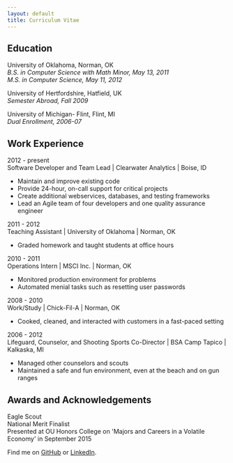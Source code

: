 ```yaml
---
layout: default
title: Curriculum Vitae
---
```


Education
---------
University of Oklahoma, Norman, OK  
*B.S. in Computer Science with Math Minor, May 13, 2011*  
*M.S. in Computer Science, May 11, 2012*  

University of Hertfordshire, Hatfield, UK  
*Semester Abroad, Fall 2009*

University of Michigan- Flint, Flint, MI  
*Dual Enrollment, 2006-07*  

Work Experience
---------------
2012 - present  
Software Developer and Team Lead | Clearwater Analytics | Boise, ID  
* Maintain and improve existing code  
* Provide 24-hour, on-call support for critical projects
* Create additional webservices, databases, and testing frameworks  
* Lead an Agile team of four developers and one quality assurance engineer  

2011 - 2012  
Teaching Assistant | University of Oklahoma | Norman, OK
* Graded homework and taught students at office hours

2010 - 2011	 
Operations Intern | MSCI Inc. | Norman, OK
* Monitored production environment for problems
* Automated menial tasks such as resetting user passwords

2008 - 2010	 
Work/Study | Chick-Fil-A | Norman, OK
* Cooked, cleaned, and interacted with customers in a fast-paced setting

2006 - 2012	 
Lifeguard, Counselor, and Shooting Sports Co-Director | BSA Camp Tapico | Kalkaska, MI
* Managed other counselors and scouts
* Maintained a safe and fun environment, even at the beach and on gun ranges

Awards and Acknowledgements
---------------------------
Eagle Scout  
National Merit Finalist  
Presented at OU Honors College on 'Majors and Careers in a Volatile Economy' in September 2015  


Find me on [GitHub](https://github.com/timburr1) or [LinkedIn](http://www.linkedin.com/pub/timothy-burr/66/a88/a39).
